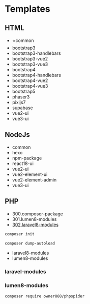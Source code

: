 # Templates

## HTML

- ⭐common
- bootstrap3
- bootstrap3-handlebars
- bootstrap3-vue2
- bootstrap3-vue3
- bootstrap4
- bootstrap4-handlebars
- bootstrap4-vue2
- bootstrap4-vue3
- bootstrap5
- phaser3
- pixijs7
- supabase
- vue2-ui
- vue3-ui

## NodeJs

- common
- hexo
- npm-package
- react18-ui
- vue2-ui
- vue2-element-ui
- vue2-element-admin
- vue3-ui

## PHP

- 300.composer-package
- 301.lumen8-modules
- [302.laravel8-modules](./302.laravel8-modules/)

```sh
composer init

composer dump-autoload
```

- laravel8-modules
- lumen8-modules

### laravel-modules

### lumen8-modules

```sh
composer require owner888/phpspider
```
